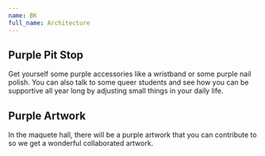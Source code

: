 ```yaml
---
name: BK
full_name: Architecture
---
```


## Purple Pit Stop
Get yourself some purple accessories like a wristband or some purple nail polish.
You can also talk to some queer students and see how you can be supportive all year long by adjusting small things in your daily life.

## Purple Artwork
In the maquete hall, there will be a purple artwork that you can contribute to so we get a wonderful collaborated artwork.
